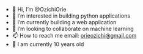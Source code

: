 - 👋 Hi, I’m @OzichiOrie
- 👀 I’m interested in building python applications
- 🌱 I’m currently building a web application
- 💞️ I’m looking to collaborate on machine learning
- 📫 How to reach me email: orieozichi@gmail.com
- 🧑 I am currently 10 years old
<!---
Ozichis/Ozichis is a ✨ special ✨ repository because its `README.md` (this file) appears on your GitHub profile.
You can click the Preview link to take a look at your changes.
--->
